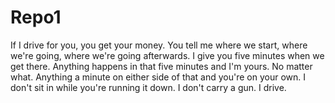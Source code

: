 # Repo1

If I drive for you, you get your money. You tell me where we start, where we're going, where we're going afterwards. I give you five minutes when we get there. Anything happens in that five minutes and I'm yours. No matter what. Anything a minute on either side of that and you're on your own. I don't sit in while you're running it down. I don't carry a gun. I drive.